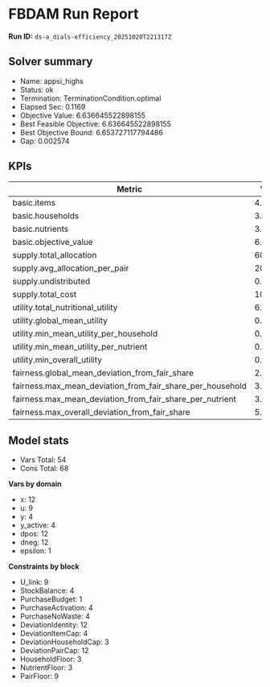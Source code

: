 # FBDAM Run Report

**Run ID:** `ds-a_dials-efficiency_20251020T221317Z`

## Solver summary
- Name: appsi_highs
- Status: ok
- Termination: TerminationCondition.optimal
- Elapsed Sec: 0.1169
- Objective Value: 6.636645522898155
- Best Feasible Objective: 6.636645522898155
- Best Objective Bound: 6.653727117794486
- Gap: 0.002574

## KPIs
| Metric | Value |
|---|---|
| basic.items | 4.0 |
| basic.households | 3.0 |
| basic.nutrients | 3.0 |
| basic.objective_value | 6.63665 |
| supply.total_allocation | 60.0 |
| supply.avg_allocation_per_pair | 20.0 |
| supply.undistributed | 0.0 |
| supply.total_cost | 10.0 |
| utility.total_nutritional_utility | 6.63665 |
| utility.global_mean_utility | 0.73741 |
| utility.min_mean_utility_per_household | 0.58485 |
| utility.min_mean_utility_per_nutrient | 0.32493 |
| utility.min_overall_utility | 0.087 |
| fairness.global_mean_deviation_from_fair_share | 2.05556 |
| fairness.max_mean_deviation_from_fair_share_per_household | 3.08333 |
| fairness.max_mean_deviation_from_fair_share_per_nutrient | 3.85185 |
| fairness.max_overall_deviation_from_fair_share | 5.77778 |

## Model stats
- Vars Total: 54
- Cons Total: 68

**Vars by domain**
- x: 12
- u: 9
- y: 4
- y_active: 4
- dpos: 12
- dneg: 12
- epsilon: 1

**Constraints by block**
- U_link: 9
- StockBalance: 4
- PurchaseBudget: 1
- PurchaseActivation: 4
- PurchaseNoWaste: 4
- DeviationIdentity: 12
- DeviationItemCap: 4
- DeviationHouseholdCap: 3
- DeviationPairCap: 12
- HouseholdFloor: 3
- NutrientFloor: 3
- PairFloor: 9
